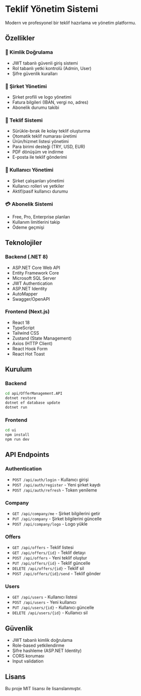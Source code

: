 # Teklif Yönetim Sistemi

Modern ve profesyonel bir teklif hazırlama ve yönetim platformu.

## Özellikler

### 🔐 Kimlik Doğrulama
- JWT tabanlı güvenli giriş sistemi
- Rol tabanlı yetki kontrolü (Admin, User)
- Şifre güvenlik kuralları

### 🏢 Şirket Yönetimi
- Şirket profili ve logo yönetimi
- Fatura bilgileri (IBAN, vergi no, adres)
- Abonelik durumu takibi

### 📄 Teklif Sistemi
- Sürükle-bırak ile kolay teklif oluşturma
- Otomatik teklif numarası üretimi
- Ürün/hizmet listesi yönetimi
- Para birimi desteği (TRY, USD, EUR)
- PDF dönüşüm ve indirme
- E-posta ile teklif gönderimi

### 👥 Kullanıcı Yönetimi
- Şirket çalışanları yönetimi
- Kullanıcı rolleri ve yetkiler
- Aktif/pasif kullanıcı durumu

### 💳 Abonelik Sistemi
- Free, Pro, Enterprise planları
- Kullanım limitlerini takip
- Ödeme geçmişi

## Teknolojiler

### Backend (.NET 8)
- ASP.NET Core Web API
- Entity Framework Core
- Microsoft SQL Server
- JWT Authentication
- ASP.NET Identity
- AutoMapper
- Swagger/OpenAPI

### Frontend (Next.js)
- React 18
- TypeScript
- Tailwind CSS
- Zustand (State Management)
- Axios (HTTP Client)
- React Hook Form
- React Hot Toast

## Kurulum

### Backend

```bash
cd api/OfferManagement.API
dotnet restore
dotnet ef database update
dotnet run
```

### Frontend

```bash
cd ui
npm install
npm run dev
```

## API Endpoints

### Authentication
- `POST /api/auth/login` - Kullanıcı girişi
- `POST /api/auth/register` - Yeni şirket kaydı
- `POST /api/auth/refresh` - Token yenileme

### Company
- `GET /api/company/me` - Şirket bilgilerini getir
- `PUT /api/company` - Şirket bilgilerini güncelle
- `POST /api/company/logo` - Logo yükle

### Offers
- `GET /api/offers` - Teklif listesi
- `GET /api/offers/{id}` - Teklif detayı
- `POST /api/offers` - Yeni teklif oluştur
- `PUT /api/offers/{id}` - Teklif güncelle
- `DELETE /api/offers/{id}` - Teklif sil
- `POST /api/offers/{id}/send` - Teklif gönder

### Users
- `GET /api/users` - Kullanıcı listesi
- `POST /api/users` - Yeni kullanıcı
- `PUT /api/users/{id}` - Kullanıcı güncelle
- `DELETE /api/users/{id}` - Kullanıcı sil

## Güvenlik

- JWT tabanlı kimlik doğrulama
- Role-based yetkilendirme
- Şifre hashleme (ASP.NET Identity)
- CORS koruması
- Input validation

## Lisans

Bu proje MIT lisansı ile lisanslanmıştır.